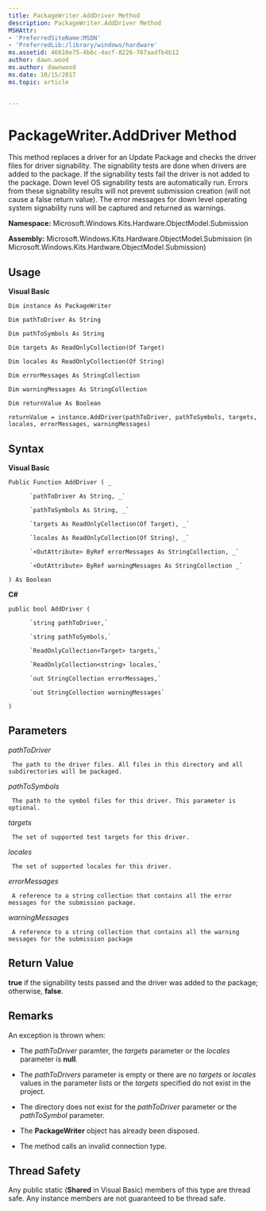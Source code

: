 ```yaml
---
title: PackageWriter.AddDriver Method
description: PackageWriter.AddDriver Method
MSHAttr:
- 'PreferredSiteName:MSDN'
- 'PreferredLib:/library/windows/hardware'
ms.assetid: 46610e75-4b6c-4acf-8226-767aadfb4b12
author: dawn.wood
ms.author: dawnwood
ms.date: 10/15/2017
ms.topic: article


---
```


# PackageWriter.AddDriver Method

This method replaces a driver for an Update Package and checks the driver files for driver signability. The signability tests are done when drivers are added to the package. If the signability tests fail the driver is not added to the package. Down level OS signability tests are automatically run. Errors from these signability results will not prevent submission creation (will not cause a false return value). The error messages for down level operating system signability runs will be captured and returned as warnings.

**Namespace:** Microsoft.Windows.Kits.Hardware.ObjectModel.Submission

**Assembly:** Microsoft.Windows.Kits.Hardware.ObjectModel.Submission (in Microsoft.Windows.Kits.Hardware.ObjectModel.Submission)

## <span id="Usage"></span><span id="usage"></span><span id="USAGE"></span>Usage


**Visual Basic**

`Dim instance As PackageWriter`

`Dim pathToDriver As String`

`Dim pathToSymbols As String`

`Dim targets As ReadOnlyCollection(Of Target)`

`Dim locales As ReadOnlyCollection(Of String)`

`Dim errorMessages As StringCollection`

`Dim warningMessages As StringCollection`

`Dim returnValue As Boolean`

`returnValue = instance.AddDriver(pathToDriver, pathToSymbols, targets, locales, errorMessages, warningMessages)`

## <span id="Syntax"></span><span id="syntax"></span><span id="SYNTAX"></span>Syntax


**Visual Basic**

`Public Function AddDriver ( _`

          `pathToDriver As String, _`

          `pathToSymbols As String, _`

          `targets As ReadOnlyCollection(Of Target), _`

          `locales As ReadOnlyCollection(Of String), _`

          `<OutAttribute> ByRef errorMessages As StringCollection, _`

          `<OutAttribute> ByRef warningMessages As StringCollection _`

`) As Boolean`

**C#**

`public bool AddDriver (`

          `string pathToDriver,`

          `string pathToSymbols,`

          `ReadOnlyCollection<Target> targets,`

          `ReadOnlyCollection<string> locales,`

          `out StringCollection errorMessages,`

          `out StringCollection warningMessages`

`)`

## <span id="Parameters"></span><span id="parameters"></span><span id="PARAMETERS"></span>Parameters


*pathToDriver*

     The path to the driver files. All files in this directory and all subdirectories will be packaged.

*pathToSymbols*

     The path to the symbol files for this driver. This parameter is optional.

*targets*

     The set of supported test targets for this driver.

*locales*

     The set of supported locales for this driver.

*errorMessages*

     A reference to a string collection that contains all the error messages for the submission package.

*warningMessages*

     A reference to a string collection that contains all the warning messages for the submission package

## <span id="Return_Value"></span><span id="return_value"></span><span id="RETURN_VALUE"></span>Return Value


**true** if the signability tests passed and the driver was added to the package; otherwise, **false**.

## <span id="Remarks"></span><span id="remarks"></span><span id="REMARKS"></span>Remarks


An exception is thrown when:

-   The *pathToDriver* paramter, the *targets* parameter or the *locales* parameter is **null**.

-   The *pathToDrivers* parameter is empty or there are no *targets* or *locales* values in the parameter lists or the *targets* specified do not exist in the project.

-   The directory does not exist for the *pathToDriver* parameter or the *pathToSymbol* parameter.

-   The **PackageWriter** object has already been disposed.

-   The method calls an invalid connection type.

## <span id="Thread_Safety"></span><span id="thread_safety"></span><span id="THREAD_SAFETY"></span>Thread Safety


Any public static (**Shared** in Visual Basic) members of this type are thread safe. Any instance members are not guaranteed to be thread safe.

 

 






